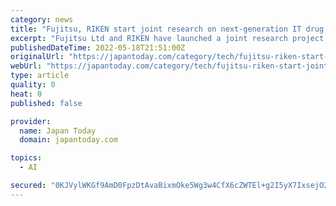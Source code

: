 ```yaml
---
category: news
title: "Fujitsu, RIKEN start joint research on next-generation IT drug discovery tech"
excerpt: "Fujitsu Ltd and RIKEN have launched a joint research project on next-generation IT drug discovery technology utilizing the supercomputer Fugaku, aiming to accelerate DX (digital transformation) in drug discovery,"
publishedDateTime: 2022-05-18T21:51:00Z
originalUrl: "https://japantoday.com/category/tech/fujitsu-riken-start-joint-research-on-next-generation-it-drug-discovery-tech"
webUrl: "https://japantoday.com/category/tech/fujitsu-riken-start-joint-research-on-next-generation-it-drug-discovery-tech"
type: article
quality: 0
heat: 0
published: false

provider:
  name: Japan Today
  domain: japantoday.com

topics:
  - AI

secured: "0KJVylWKGf9AmD0FpzDtAvaBixmOke5Wg3w4CfX6cZWTEl+g2I5yX7IxsejO2aUNmTzFx61hGU2dCSo9ZScwmkcIBBbNW0wK9hs8DWbz/RwcscA/OXAOVvX/YoKz9j4u0ISmKvE7iu/C1j3XrzQ3lAZ0QxG+8IxzAj6jna7ZF9xZAzRjDajvZoaiVeL67STeHggL/N+l+rUZtQfoM2kxJXgAEzRbILyWaWaa31BLOLctVNA9Y4YvcD9Qo69OcE+hrN4tg5rJ126puG9946KNwMsA0nfFuFN/jGbZQjzAzVmFWJ+gjxWoN1ULtyDuhy1tLt/2LkAivS+Dli+TpbRQ/s9rYcMmH7T/M1aP2oTSS9M=;GrWbZGQ5/JwrIcL8Tc2vdw=="
---
```


